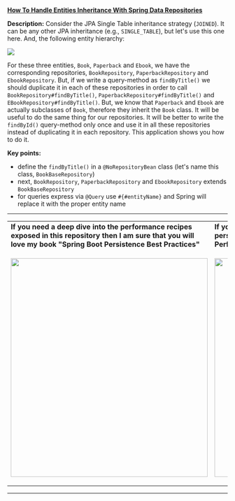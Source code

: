 **[How To Handle Entities Inheritance With Spring Data Repositories](https://github.com/AnghelLeonard/Hibernate-SpringBoot/tree/master/HibernateSpringBootJoinTableRepositoryInheritance)**

**Description:** Consider the JPA Single Table inheritance strategy (`JOINED`). It can be any other JPA inheritance (e.g., `SINGLE_TABLE`), but let's use this one here. And, the following entity hierarchy:

![](https://github.com/AnghelLeonard/Hibernate-SpringBoot/blob/master/HibernateSpringBootSingleTableRepositoryInheritance/Single%20table%20inheritance.png)
    
For these three entities, `Book`, `Paperback` and `Ebook`, we have the corresponding repositories, `BookRepository`, `PaperbackRepository` and `EbookRepository`. But, if we write a query-method as `findByTitle()` we should duplicate it in each of these repositories in order to call `BookRepository#findByTitle()`, `PaperbackRepository#findByTitle()` and `EBookRepository#findByTitle()`. But, we know that `Paperback` and `Ebook` are actually subclasses of `Book`, therefore they inherit the `Book` class. It will be useful to do the same thing for our repositories. It will be better to write the `findById()` query-method only once and use it in all these repositories instead of duplicating it in each repository. This application shows you how to do it.

**Key points:**
- define the `findByTitle()` in a `@NoRepositoryBean` class (let's name this class, `BookBaseRepository`)
- next, `BookRepository`, `PaperbackRepository` and `EbookRepository` extends `BookBaseRepository`
- for queries express via `@Query` use `#{#entityName}` and Spring will replace it with the proper entity name

-----------------------------------------------------------------------------------------------------------------------    
<table>
     <tr><td><b>If you need a deep dive into the performance recipes exposed in this repository then I am sure that you will love my book "Spring Boot Persistence Best Practices"</b></td><td><b>If you need a hand of tips and illustrations of 100+ Java persistence performance issues then "Java Persistence Performance Illustrated Guide" is for you.</b></td></tr>
     <tr><td>
<a href="https://www.apress.com/us/book/9781484256251"><p align="left"><img src="https://github.com/AnghelLeonard/Hibernate-SpringBoot/blob/master/Spring%20Boot%20Persistence%20Best%20Practices.jpg" height="500" width="450"/></p></a>
</td><td>
<a href="https://leanpub.com/java-persistence-performance-illustrated-guide"><p align="right"><img src="https://github.com/AnghelLeonard/Hibernate-SpringBoot/blob/master/Java%20Persistence%20Performance%20Illustrated%20Guide.jpg" height="500" width="450"/></p></a>
</td></tr></table>

-----------------------------------------------------------------------------------------------------------------------    
